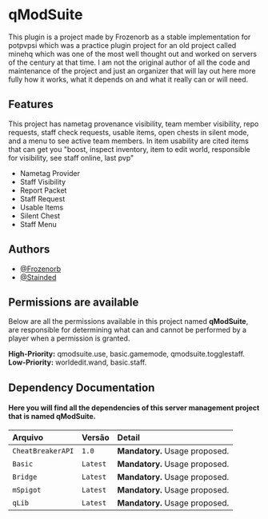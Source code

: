 
# qModSuite
This plugin is a project made by Frozenorb as a stable implementation for potpvpsi which was a practice plugin project for an old project called minehq which was one of the most well thought out and worked on servers of the century at that time.
I am not the original author of all the code and maintenance of the project and just an organizer that will lay out here more fully how it works, what it depends on and what it really can or will need.


## Features
This project has nametag provenance visibility, team member visibility, repo requests, staff check requests, usable items, open chests in silent mode, and a menu to see active team members.
In item usability are cited items that can get you "boost, inspect inventory, item to edit world, responsible for visibility, see staff online, last pvp"

- Nametag Provider
- Staff Visibility
- Report Packet
- Staff Request
- Usable Items
- Silent Chest
- Staff Menu


## Authors

- [@Frozenorb](https://github.com/FrozenorbLLC)
- [@Stainded](https://github.com/Stainded)


## Permissions are available
Below are all the permissions available in this project named **qModSuite**, are responsible for determining what can and cannot be performed by a player when a permission is granted.

**High-Priority:** qmodsuite.use, basic.gamemode, qmodsuite.togglestaff.
**Low-Priority:** worldedit.wand, basic.staff.


## Dependency Documentation

#### Here you will find all the dependencies of this server management project that is named qModSuite.


| Arquivo   | Versão       | Detail                           |
| :---------- | :--------- | :---------------------------------- |
| `CheatBreakerAPI` | `1.0` | **Mandatory.** Usage proposed. |
| `Basic` | `Latest` |  **Mandatory.** Usage proposed. |
| `Bridge` | `Latest` |  **Mandatory.** Usage proposed. |
| `mSpigot` | `Latest` |  **Mandatory.** Usage proposed. |
| `qLib` | `Latest` |  **Mandatory.** Usage proposed. |



